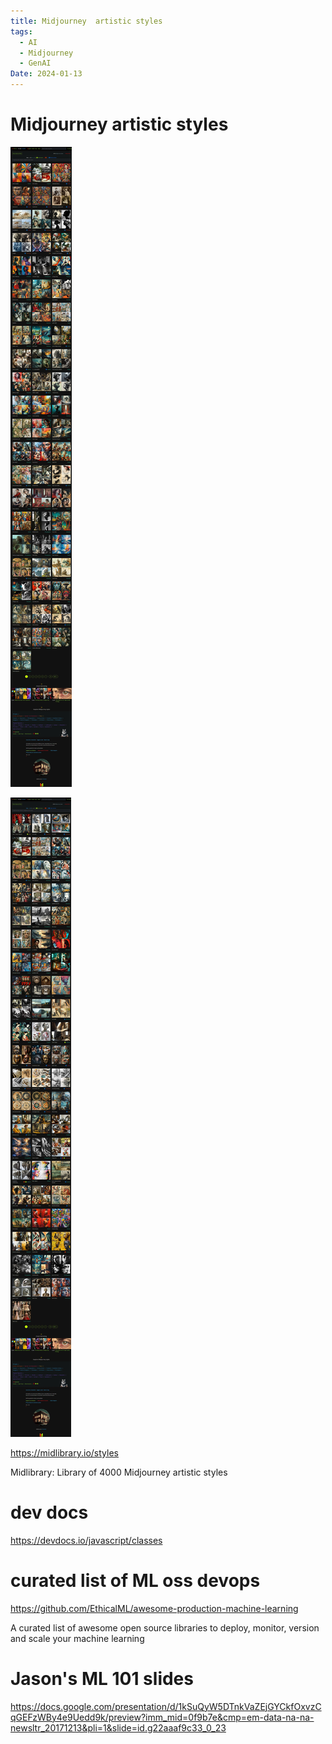 ```yaml
---
title: Midjourney  artistic styles
tags:
  - AI
  - Midjourney
  - GenAI
Date: 2024-01-13
---
```


# Midjourney artistic styles
![](../_asset/2024-01-13_notes_image_1.jpg)


![](../_asset/2024-01-13_notes_image_2.jpg)

<https://midlibrary.io/styles>

Midlibrary: Library of 4000 Midjourney artistic styles
# dev docs
<https://devdocs.io/javascript/classes>

# curated list of ML oss devops
<https://github.com/EthicalML/awesome-production-machine-learning>


A curated list of awesome open source libraries to deploy, monitor, version and scale your machine learning

# Jason's ML 101 slides

<https://docs.google.com/presentation/d/1kSuQyW5DTnkVaZEjGYCkfOxvzCqGEFzWBy4e9Uedd9k/preview?imm_mid=0f9b7e&cmp=em-data-na-na-newsltr_20171213&pli=1&slide=id.g22aaaf9c33_0_23>